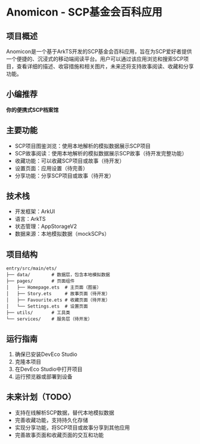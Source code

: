 # Anomicon - SCP基金会百科应用

## 项目概述
Anomicon是一个基于ArkTS开发的SCP基金会百科应用，旨在为SCP爱好者提供一个便捷的、沉浸式的移动端阅读平台。用户可以通过该应用浏览和搜索SCP项目，查看详细的描述、收容措施和相关图片，未来还将支持故事阅读、收藏和分享功能。

## 小编推荐
**你的便携式SCP档案馆**

## 主要功能
- SCP项目图鉴浏览：使用本地解析的模拟数据展示SCP项目
- SCP故事阅读：使用本地解析的模拟数据展示SCP故事（待开发完整功能）
- 收藏功能：可以收藏SCP项目或故事（待开发）
- 设置页面：应用设置（待完善）
- 分享功能：分享SCP项目或故事（待开发）

## 技术栈
- 开发框架：ArkUI
- 语言：ArkTS
- 状态管理：AppStorageV2
- 数据来源：本地模拟数据（mockSCPs）

## 项目结构
```
entry/src/main/ets/
├── data/        # 数据层，包含本地模拟数据
├── pages/       # 页面组件
│   ├── Homepage.ets  # 主页面（图鉴）
│   ├── Story.ets     # 故事页面（待开发）
│   ├── Favourite.ets # 收藏页面（待开发）
│   └── Settings.ets  # 设置页面
├── utils/       # 工具类
└── services/    # 服务层（待开发）
```

## 运行指南
1. 确保已安装DevEco Studio
2. 克隆本项目
3. 在DevEco Studio中打开项目
4. 运行预览器或部署到设备

## 未来计划（TODO）
- 支持在线解析SCP数据，替代本地模拟数据
- 完善收藏功能，支持持久化存储
- 实现分享功能，将SCP项目或故事分享到其他应用
- 完善故事页面和收藏页面的交互和功能